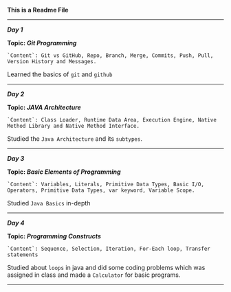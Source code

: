 **This is a Readme File**

<hr>

***Day 1***

**Topic: *Git Programming***

```
`Content`: Git vs GitHub, Repo, Branch, Merge, Commits, Push, Pull, Version History and Messages.
```

Learned the basics of `git` and `github`

<hr>

***Day 2***

**Topic: *JAVA Architecture***

```
`Content`: Class Loader, Runtime Data Area, Execution Engine, Native Method Library and Native Method Interface.
```
Studied the `Java Architecture` and its `subtypes`.

<hr>

***Day 3***

**Topic: *Basic Elements of Programming***

```
`Content`: Variables, Literals, Primitive Data Types, Basic I/O, Operators, Primitive Data Types, var keyword, Variable Scope.
```
Studied `Java Basics` in-depth 

<hr>

***Day 4***

**Topic: *Programming Constructs***

```
`Content`: Sequence, Selection, Iteration, For-Each loop, Transfer statements
```
Studied about `loops` in java and did some coding problems which was assigned in class and made a `Calculator` for basic programs.

<hr>
